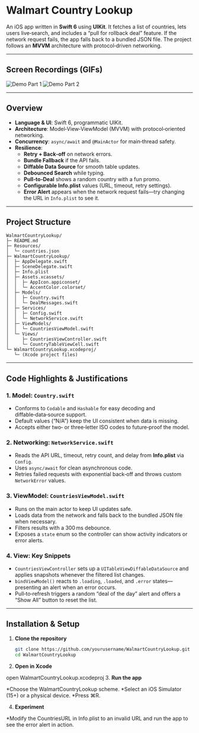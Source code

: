 # Walmart Country Lookup

An iOS app written in **Swift 6** using **UIKit**. It fetches a list of countries, lets users live‑search, and includes a “pull for rollback deal” feature. If the network request fails, the app falls back to a bundled JSON file. The project follows an **MVVM** architecture with protocol‑driven networking.

---

## Screen Recordings (GIFs)

<!-- Add your GIF links or files here -->
![Demo Part 1](gif1.gif)
![Demo Part 2](gif2.gif)

---

## Overview

* **Language & UI**: Swift 6, programmatic UIKit.
* **Architecture**: Model‑View‑ViewModel (MVVM) with protocol‑oriented networking.
* **Concurrency**: `async/await` and `@MainActor` for main‑thread safety.
* **Resilience**:
  * **Retry + Back‑off** on network errors.
  * **Bundle Fallback** if the API fails.
  * **Diffable Data Source** for smooth table updates.
  * **Debounced Search** while typing.
  * **Pull‑to‑Deal** shows a random country with a fun promo.
  * **Configurable Info.plist** values (URL, timeout, retry settings).
  * **Error Alert** appears when the network request fails—try changing the URL in `Info.plist` to see it.

---

## Project Structure
```
WalmartCountryLookup/
├─ README.md
├─ Resources/
│  └─ countries.json
├─ WalmartCountryLookup/
│  ├─ AppDelegate.swift
│  ├─ SceneDelegate.swift
│  ├─ Info.plist
│  ├─ Assets.xcassets/
│  │  ├─ AppIcon.appiconset/
│  │  └─ AccentColor.colorset/
│  ├─ Models/
│  │  ├─ Country.swift
│  │  └─ DealMessages.swift
│  ├─ Services/
│  │  ├─ Config.swift
│  │  └─ NetworkService.swift
│  ├─ ViewModels/
│  │  └─ CountriesViewModel.swift
│  └─ Views/
│     ├─ CountriesViewController.swift
│     └─ CountryTableViewCell.swift
└─ WalmartCountryLookup.xcodeproj/
   └─ (Xcode project files)
```

---

## Code Highlights & Justifications

### 1. Model: `Country.swift`
* Conforms to `Codable` and `Hashable` for easy decoding and diffable‑data‑source support.
* Default values (“N/A”) keep the UI consistent when data is missing.
* Accepts either two‑ or three‑letter ISO codes to future‑proof the model.

### 2. Networking: `NetworkService.swift`
* Reads the API URL, timeout, retry count, and delay from **Info.plist** via `Config`.
* Uses `async/await` for clean asynchronous code.
* Retries failed requests with exponential back‑off and throws custom `NetworkError` values.

### 3. ViewModel: `CountriesViewModel.swift`
* Runs on the main actor to keep UI updates safe.
* Loads data from the network and falls back to the bundled JSON file when necessary.
* Filters results with a 300 ms debounce.
* Exposes a `state` enum so the controller can show activity indicators or error alerts.

### 4. View: Key Snippets
* `CountriesViewController` sets up a `UITableViewDiffableDataSource` and applies snapshots whenever the filtered list changes.
* `bindViewModel()` reacts to `.loading`, `.loaded`, and `.error` states—presenting an alert when an error occurs.
* Pull‑to‑refresh triggers a random “deal of the day” alert and offers a “Show All” button to reset the list.

---

## Installation & Setup

1. **Clone the repository**

   ```bash
   git clone https://github.com/yourusername/WalmartCountryLookup.git
   cd WalmartCountryLookup
2. **Open in Xcode**

open WalmartCountryLookup.xcodeproj
3. **Run the app**

*Choose the WalmartCountryLookup scheme.
*Select an iOS Simulator (15+) or a physical device.
*Press ⌘R.

4. **Experiment**

*Modify the CountriesURL in Info.plist to an invalid URL and run the app to see the error alert in action.
